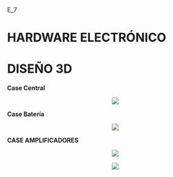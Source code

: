 E_7

# HARDWARE ELECTRÓNICO


# DISEÑO 3D

__Case Central__
<p align="center"> <img src=https://github.com/user-attachments/assets/32fb7d44-cfac-44ad-aaee-40f87c6f4051> </p>

__Case Batería__
<p align="center"> <img src=https://github.com/user-attachments/assets/82c3c6a4-9db8-44cf-b556-71371bbd1715> </p>

__CASE AMPLIFICADORES__
<p align="center"> <img src=https://github.com/user-attachments/assets/e02ee2b6-e46d-430f-978a-8834a47b4546> </p>

<p align="center"> <img src=https://github.com/user-attachments/assets/3413795c-cc57-45eb-bfa3-24663d6b336e> </p>

